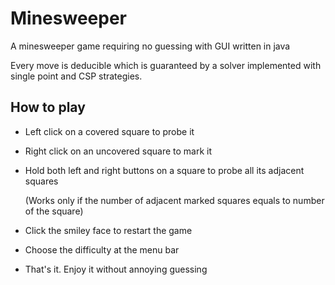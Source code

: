 # Minesweeper
A minesweeper game requiring no guessing with GUI written in java

Every move is deducible which is guaranteed by a solver implemented with single point and CSP strategies.

## How to play

* Left click on a covered square to probe it

* Right click on an uncovered square to mark it

* Hold both left and right buttons on a square to probe all its adjacent squares

  (Works only if the number of adjacent marked squares equals to number of the square)
  
* Click the smiley face to restart the game

* Choose the difficulty at the menu bar

* That's it. Enjoy it without annoying guessing